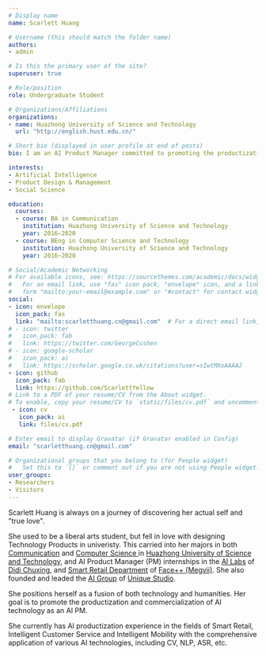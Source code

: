 ```yaml
---
# Display name
name: Scarlett Huang

# Username (this should match the folder name)
authors:
- admin

# Is this the primary user of the site?
superuser: true

# Role/position
role: Undergraduate Student

# Organizations/Affiliations
organizations:
- name: Huazhong University of Science and Technology
  url: "http://english.hust.edu.cn/"

# Short bio (displayed in user profile at end of posts)
bio: I am an AI Product Manager committed to promoting the productization and commercialization of AI technology. In my spare time, I enjoy meditation, reading, travelling and photography.

interests:
- Artificial Intelligence
- Product Design & Management
- Social Science

education:
  courses:
  - course: BA in Communication
    institution: Huazhong University of Science and Technology
    year: 2016~2020
  - course: BEng in Computer Science and Technology
    institution: Huazhong University of Science and Technology
    year: 2016~2020

# Social/Academic Networking
# For available icons, see: https://sourcethemes.com/academic/docs/widgets/#icons
#   For an email link, use "fas" icon pack, "envelope" icon, and a link in the
#   form "mailto:your-email@example.com" or "#contact" for contact widget.
social:
- icon: envelope
  icon_pack: fas
  link: "mailto:scarletthuang.cn@gmail.com"  # For a direct email link, use "mailto:test@example.org".
# - icon: twitter
#   icon_pack: fab
#   link: https://twitter.com/GeorgeCushen
# - icon: google-scholar
#   icon_pack: ai
#   link: https://scholar.google.co.uk/citations?user=sIwtMXoAAAAJ
- icon: github
  icon_pack: fab
  link: https://github.com/ScarlettYellow
# Link to a PDF of your resume/CV from the About widget.
# To enable, copy your resume/CV to `static/files/cv.pdf` and uncomment the lines below.  
 - icon: cv
   icon_pack: ai
   link: files/cv.pdf

# Enter email to display Gravatar (if Gravatar enabled in Config)
email: "scarletthuang.cn@gmail.com"

# Organizational groups that you belong to (for People widget)
#   Set this to `[]` or comment out if you are not using People widget.  
user_groups:
- Researchers
- Visitors
---
```


Scarlett Huang is always on a journey of discovering her actual self and "true love". 

She used to be a liberal arts student, but fell in love with designing Technology Products in univeristy. This carried into her majors in both [Communication](https://drive.google.com/open?id=1zSoWb30w7oAiSfQvMJQd8bkCIeRSk5xB) and [Computer Science ](https://drive.google.com/open?id=1ICUjT-VQ_Fka3SFW8Jifxg4hM8gGqzTQ) in [Huazhong University of Science and Technology](http://english.hust.edu.cn/), and AI Product Manager (PM) internships in the [AI Labs](https://www.didiglobal.com/science/ailabs) of [Didi Chuxing](https://www.didiglobal.com/), and [Smart Retail Department](https://megvii.com/Intelligent_Retail/) of [Face++ (Megvii)](https://megvii.com/). She also founded and leaded the [AI Group](https://unique-ailab.github.io/) of [Unique Studio](https://hustunique.com/).

She positions herself as a fusion of both technology and humanities. Her goal is to promote the productization and commercialization of AI technology as an AI PM. 

She currently has AI productization experience in the fields of Smart Retail, Intelligent Customer Service and Intelligent Mobility with the comprehensive application of various AI technologies, including CV, NLP, ASR, etc.
